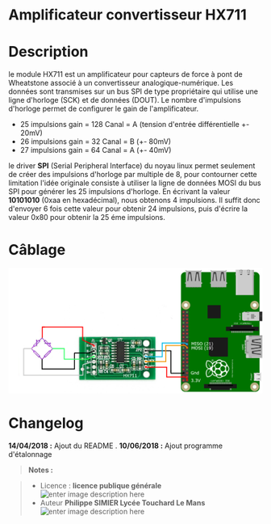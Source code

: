 ﻿# Amplificateur convertisseur HX711

# Description
le module HX711 est un amplificateur pour capteurs de force à pont de Wheatstone associé à un convertisseur analogique-numérique. Les données  sont transmises sur un bus SPI de type propriétaire qui utilise une ligne d'horloge (SCK) et de données (DOUT).  Le nombre d'impulsions d'horloge permet de configurer le gain de l'amplificateur. 


 - 25 impulsions gain = 128 Canal = A (tension d'entrée différentielle +- 20mV)
 - 26 impulsions gain =  32 Canal = B (+- 80mV)
 - 27 impulsions gain =  64 Canal = A (+- 40mV)

 
le driver **SPI** (Serial Peripheral Interface) du noyau linux permet seulement de créer des impulsions d'horloge par multiple de 8, pour contourner cette limitation l'idée originale consiste à utiliser la ligne de données MOSI du bus SPI pour générer les 25 impulsions d'horloge. En écrivant la valeur **10101010** (0xaa en hexadécimal), nous obtenons 4 impulsions. Il suffit donc d'envoyer 6 fois cette valeur pour obtenir 24 impulsions, puis d'écrire la valeur 0x80 pour obtenir la 25 éme impulsions.
 
# Câblage 
 ![schema cablage HX711](/HX711/images/schema-HX711.png)


# Changelog

 **14/04/2018 :** Ajout du README . 
 **10/06/2018 :** Ajout programme d'étalonnage
> **Notes :**


> - Licence : **licence publique générale** ![enter image description here](https://img.shields.io/badge/licence-GPL-green.svg)
> - Auteur **Philippe SIMIER Lycée Touchard Le Mans**
>  ![enter image description here](https://img.shields.io/badge/built-passing-green.svg)
<!-- TOOLBOX 

Génération des badges : https://shields.io/
Génération de ce fichier : https://stackedit.io/editor#


